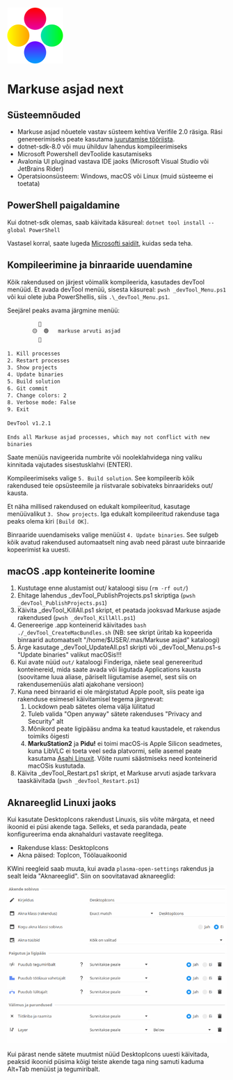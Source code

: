 ![Markuse asjad logo](logo.png)
# Markuse asjad next

## Süsteemnõuded

* Markuse asjad nõuetele vastav süsteem kehtiva Verifile 2.0 räsiga. Räsi genereerimiseks peate kasutama [juurutamise tööriista](https://github.com/MarkusMaal/mas-juurariist).
* dotnet-sdk-8.0 või muu ühilduv lahendus kompileerimiseks
* Microsoft Powershell devToolide kasutamiseks
* Avalonia UI pluginad vastava IDE jaoks (Microsoft Visual Studio või JetBrains Rider)
* Operatsioonsüsteem: Windows, macOS või Linux (muid süsteeme ei toetata)


## PowerShell paigaldamine

Kui dotnet-sdk olemas, saab käivitada käsureal: `dotnet tool install --global PowerShell`

Vastasel korral, saate lugeda [Microsofti saidilt](https://learn.microsoft.com/en-us/powershell/scripting/install/installing-powershell?view=powershell-7.5), kuidas seda teha.


## Kompileerimine ja binraaride uuendamine

Kõik rakendused on järjest võimalik kompileerida, kasutades devTool menüüd. Et avada devTool menüü, sisesta käsureal: `pwsh _devTool_Menu.ps1` või kui olete juba PowerShellis, siis `.\_devTool_Menu.ps1`.

Seejärel peaks avama järgmine menüü:

```
          🔴
        🟡  🟢   markuse arvuti asjad
          🔵

1. Kill processes
2. Restart processes
3. Show projects
4. Update binaries
5. Build solution
6. Git commit
7. Change colors: 2
8. Verbose mode: False
9. Exit

DevTool v1.2.1

Ends all Markuse asjad processes, which may not conflict with new binaries
```

Saate menüüs navigeerida numbrite või nooleklahvidega ning valiku kinnitada vajutades sisestusklahvi (ENTER).

Kompileerimiseks valige `5. Build solution`. See kompileerib kõik rakendused teie opsüsteemile ja riistvarale sobivateks binraarideks out/ kausta.

Et näha millised rakendused on edukalt kompileeritud, kasutage menüüvalikut `3. Show projects`. Iga edukalt kompileeritud rakenduse taga peaks olema kiri `[Build OK]`.

Binraaride uuendamiseks valige menüüst `4. Update binaries`. See sulgeb kõik avatud rakendused automaatselt ning avab need pärast uute binraaride kopeerimist ka uuesti.

## macOS .app konteinerite loomine

1. Kustutage enne alustamist out/ kataloogi sisu (`rm -rf out/`)
2. Ehitage lahendus _devTool_PublishProjects.ps1 skriptiga (`pwsh _devTool_PublishProjects.ps1`)
3. Käivita _devTool_KillAll.ps1 skript, et peatada jooksvad Markuse asjade rakendused (`pwsh _devTool_KillAll.ps1`)
4. Genereerige .app konteinerid käivitades `bash ./_devTool_CreateMacBundles.sh` (NB: see skript üritab ka kopeerida binraarid automaatselt "/home/$USER/.mas/Markuse asjad" kataloogi)
5. Ärge kasutage _devTool_UpdateAll.ps1 skripti või _devTool_Menu.ps1-s "Update binaries" valikut macOSis!!!
6. Kui avate nüüd `out/` kataloogi Finderiga, näete seal genereeritud konteinereid, mida saate avada või liigutada Applications kausta (soovitame luua aliase, päriselt liigutamise asemel, sest siis on rakendusemenüüs alati ajakohane versioon)
7. Kuna need binraarid ei ole märgistatud Apple poolt, siis peate iga rakenduse esimesel käivitamisel tegema järgnevat:
   1. Lockdown peab sätetes olema välja lülitatud
   2. Tuleb valida "Open anyway" sätete rakenduses "Privacy and Security" alt
   3. Mõnikord peate ligipääsu andma ka teatud kaustadele, et rakendus toimiks õigesti
   4. **MarkuStation2** ja **Pidu!** ei toimi macOS-is Apple Silicon seadmetes, kuna LibVLC ei toeta veel seda platvormi, selle asemel peate kasutama [Asahi Linuxit](https://asahilinux.org/). Võite ruumi säästmiseks need konteinerid macOSis kustutada.
8. Käivita _devTool_Restart.ps1 skript, et Markuse arvuti asjade tarkvara taaskäivitada (`pwsh _devTool_Restart.ps1`)

## Aknareeglid Linuxi jaoks

Kui kasutate DesktopIcons rakendust Linuxis, siis võite märgata, et need ikoonid ei püsi akende taga. Selleks, et seda parandada, peate konfigureerima enda aknahalduri vastavate reeglitega.

* Rakenduse klass: DesktopIcons
* Akna päised: TopIcon, Töölauaikoonid

KWini reegleid saab muuta, kui avada `plasma-open-settings` rakendus ja sealt leida "Aknareeglid". Siin on soovitatavad aknareeglid:

![KWin reeglid](kwin_rules.png)

Kui pärast nende sätete muutmist nüüd DesktopIcons uuesti käivitada, peaksid ikoonid püsima kõigi teiste akende taga ning samuti kaduma Alt+Tab menüüst ja tegumiribalt.